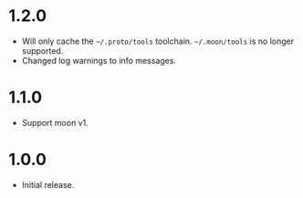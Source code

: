 # 1.2.0

- Will only cache the `~/.proto/tools` toolchain. `~/.moon/tools` is no longer supported.
- Changed log warnings to info messages.

# 1.1.0

- Support moon v1.

# 1.0.0

- Initial release.
